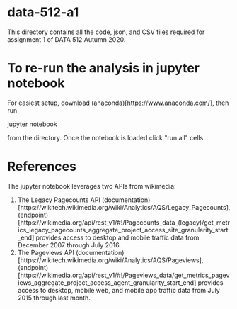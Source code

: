 # data-512-a1
This directory contains all the code, json, and CSV files required for assignment 1 of DATA 512 Autumn 2020.

# To re-run the analysis in jupyter notebook
For easiest setup, download (anaconda)[https://www.anaconda.com/], then run

   jupyter notebook

from the directory. Once the notebook is loaded click "run all" cells.

# References
The jupyter notebook leverages two APIs from wikimedia:
<ol>
<li>The Legacy Pagecounts API (documentation)[https://wikitech.wikimedia.org/wiki/Analytics/AQS/Legacy_Pagecounts], (endpoint)[https://wikimedia.org/api/rest_v1/#!/Pagecounts_data_(legacy)/get_metrics_legacy_pagecounts_aggregate_project_access_site_granularity_start_end] provides access to desktop and mobile traffic data from December 2007 through July 2016.</li>
<li>The Pageviews API (documentation)[https://wikitech.wikimedia.org/wiki/Analytics/AQS/Pageviews], (endpoint)[https://wikimedia.org/api/rest_v1/#!/Pageviews_data/get_metrics_pageviews_aggregate_project_access_agent_granularity_start_end]  provides access to desktop, mobile web, and mobile app traffic data from July 2015 through last month.</li>
</ol>
